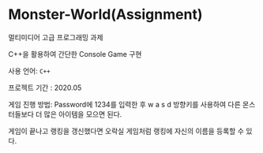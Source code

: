 # Monster-World(Assignment)

멀티미디어 고급 프로그래밍 과제

C++을 활용하여 간단한 Console Game 구현

사용 언어: ```C++```

프로젝트 기간 : 2020.05

게임 진행 방법: Password에 1234를 입력한 후 w a s d 방향키를 사용하여 다른 몬스터들보다 더 많은 아이템을 모으면 된다.

게임이 끝나고 랭킹을 갱신했다면 오락실 게임처럼 랭킹에 자신의 이름을 등록할 수 있다.
